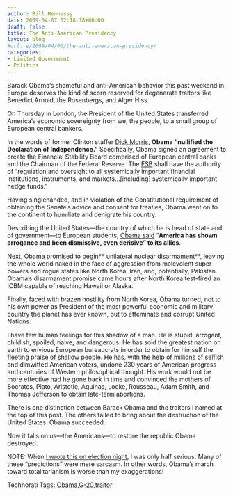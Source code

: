 ```yaml
---
author: Bill Hennessy
date: 2009-04-07 02:18:18+00:00
draft: false
title: The Anti-American Presidency
layout: blog
#url: e/2009/04/06/the-anti-american-presidency/
categories:
- Limited Government
- Politics
---
```


Barack Obama’s shameful and anti-American behavior this past weekend in Europe deserves the kind of scorn reserved for degenerate traitors like Benedict Arnold, the Rosenbergs, and Alger Hiss.

 

On Thursday in London, the President of the United States transferred America’s economic sovereignty from we, the people, to a small group of European central bankers.

 

In the words of former Clinton staffer [Dick Morris](https://www.dickmorris.com/blog/2009/04/06/the-declaration-of-independence-has-been-repealed/#more-568), **Obama “nullified the Declaration of Independence.”** Specifically, Obama signed an agreement to create the Financial Stability Board comprised of European central banks and the Chairman of the Federal Reserve. The [FSB](https://www.google.com/hostednews/ap/article/ALeqM5g19Ud_lbAggIp4FGT5xE2es_juMAD97AFRVG1) shall have the authority of “regulation and oversight to all systemically important financial institutions, instruments, and markets…[including] systemically important hedge funds.”

 

Having singlehanded, and in violation of the Constitutional requirement of obtaining the Senate’s advice and consent for treaties, Obama went on to the continent to humiliate and denigrate his country.

 

Describing the United States—the country of which he is head of state and of government—to European students, [Obama said](https://www.telegraph.co.uk/news/worldnews/northamerica/usa/barackobama/5100338/Barack-Obama-arrogant-US-has-been-dismissive-to-allies.html) “**America has shown arrogance and been dismissive, even derisive” to its allies**.

 

Next, Obama promised to begin** unilateral nuclear disarmament**, leaving the whole world naked in the face of aggression from malevolent super-powers and rogue states like North Korea, Iran, and, potentially, Pakistan. Obama’s disarmament promise came hours after North Korea test-fired an ICBM capable of reaching Hawaii or Alaska.

 

Finally, faced with brazen hostility from North Korea, Obama turned, not to his own power as President of the most powerful economic and military country the planet has ever known, but to effeminate and corrupt United Nations.

 

I have few human feelings for this shadow of a man. He is stupid, arrogant, childish, spoiled, naive, and dangerous. He has sold the greatest nation on earth to envious European bureaucrats in order to obtain for himself the fleeting praise of shallow people. He has, with the help of millions of selfish and dimwitted American voters, undone 230 years of American progress and centuries of Western philosophical thought. His work would not be more effective had he gone back in time and convinced the mothers of Socrates, Plato, Aristotle, Aquinas, Locke, Rousseau, Adam Smith, and Thomas Jefferson to obtain late-term abortions.

 

There is one distinction between Barack Obama and the traitors I named at the top of this post. The others failed to bring about the destruction of the United States. Obama succeeded. 

 

Now it falls on us—the Americans—to restore the republic Obama destroyed.

 

NOTE: When [I wrote this on election night](https://hennessysview.com/2008/11/04/were-all-communists-now/), I was only half serious. Many of these “predictions” were mere sarcasm. In other words, Obama’s march toward totalitarianism is worse than my exaggerations!

 

Technorati Tags: [Obama](https://technorati.com/tags/Obama),[G-20](https://technorati.com/tags/G-20),[traitor](https://technorati.com/tags/traitor)
